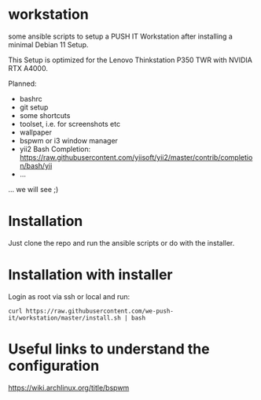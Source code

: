# workstation

some ansible scripts to setup a PUSH IT Workstation after installing a minimal Debian 11 Setup.

This Setup is optimized for the Lenovo Thinkstation P350 TWR with NVIDIA RTX A4000.

Planned:

- bashrc
- git setup
- some shortcuts
- toolset, i.e. for screenshots etc
- wallpaper
- bspwm or i3 window manager
- yii2 Bash Completion: https://raw.githubusercontent.com/yiisoft/yii2/master/contrib/completion/bash/yii
- ...

... we will see ;)

# Installation

Just clone the repo and run the ansible scripts or do with the installer.

# Installation with installer

Login as root via ssh or local and run:

    curl https://raw.githubusercontent.com/we-push-it/workstation/master/install.sh | bash


# Useful links to understand the configuration

https://wiki.archlinux.org/title/bspwm
